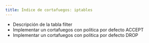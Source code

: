```yaml
---
title: Índice de cortafuegos: iptables
---
```


* Descripción de la tabla filter
* Implementar un cortafuegos con política por defecto ACCEPT
* Implementar un cortafuegos con política por defecto DROP


